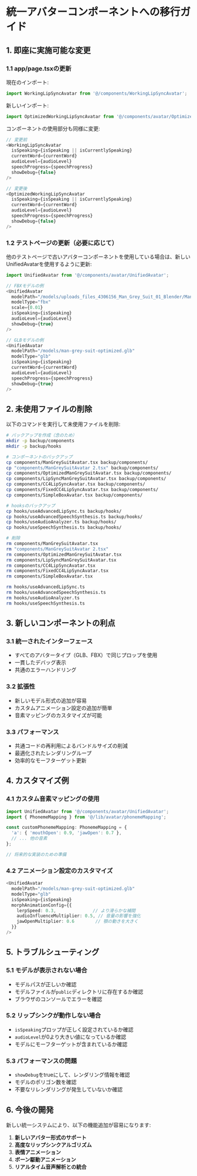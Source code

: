# 統一アバターコンポーネントへの移行ガイド

## 1. 即座に実施可能な変更

### 1.1 app/page.tsxの更新

現在のインポート:
```typescript
import WorkingLipSyncAvatar from '@/components/WorkingLipSyncAvatar';
```

新しいインポート:
```typescript
import OptimizedWorkingLipSyncAvatar from '@/components/avatar/OptimizedWorkingLipSyncAvatar';
```

コンポーネントの使用部分も同様に変更:
```typescript
// 変更前
<WorkingLipSyncAvatar
  isSpeaking={isSpeaking || isCurrentlySpeaking}
  currentWord={currentWord}
  audioLevel={audioLevel}
  speechProgress={speechProgress}
  showDebug={false}
/>

// 変更後
<OptimizedWorkingLipSyncAvatar
  isSpeaking={isSpeaking || isCurrentlySpeaking}
  currentWord={currentWord}
  audioLevel={audioLevel}
  speechProgress={speechProgress}
  showDebug={false}
/>
```

### 1.2 テストページの更新（必要に応じて）

他のテストページで古いアバターコンポーネントを使用している場合は、新しいUnifiedAvatarを使用するように更新:

```typescript
import UnifiedAvatar from '@/components/avatar/UnifiedAvatar';

// FBXモデルの例
<UnifiedAvatar
  modelPath="/models/uploads_files_4306156_Man_Grey_Suit_01_Blender/Man_Grey_Suit_01_Blender.Fbx"
  modelType="fbx"
  scale={0.01}
  isSpeaking={isSpeaking}
  audioLevel={audioLevel}
  showDebug={true}
/>

// GLBモデルの例
<UnifiedAvatar
  modelPath="/models/man-grey-suit-optimized.glb"
  modelType="glb"
  isSpeaking={isSpeaking}
  currentWord={currentWord}
  audioLevel={audioLevel}
  speechProgress={speechProgress}
  showDebug={true}
/>
```

## 2. 未使用ファイルの削除

以下のコマンドを実行して未使用ファイルを削除:

```bash
# バックアップを作成（念のため）
mkdir -p backup/components
mkdir -p backup/hooks

# コンポーネントのバックアップ
cp components/ManGreySuitAvatar.tsx backup/components/
cp "components/ManGreySuitAvatar 2.tsx" backup/components/
cp components/OptimizedManGreySuitAvatar.tsx backup/components/
cp components/LipSyncManGreySuitAvatar.tsx backup/components/
cp components/CC4LipSyncAvatar.tsx backup/components/
cp components/FixedCC4LipSyncAvatar.tsx backup/components/
cp components/SimpleBoxAvatar.tsx backup/components/

# hooksのバックアップ
cp hooks/useAdvancedLipSync.ts backup/hooks/
cp hooks/useAdvancedSpeechSynthesis.ts backup/hooks/
cp hooks/useAudioAnalyzer.ts backup/hooks/
cp hooks/useSpeechSynthesis.ts backup/hooks/

# 削除
rm components/ManGreySuitAvatar.tsx
rm "components/ManGreySuitAvatar 2.tsx"
rm components/OptimizedManGreySuitAvatar.tsx
rm components/LipSyncManGreySuitAvatar.tsx
rm components/CC4LipSyncAvatar.tsx
rm components/FixedCC4LipSyncAvatar.tsx
rm components/SimpleBoxAvatar.tsx

rm hooks/useAdvancedLipSync.ts
rm hooks/useAdvancedSpeechSynthesis.ts
rm hooks/useAudioAnalyzer.ts
rm hooks/useSpeechSynthesis.ts
```

## 3. 新しいコンポーネントの利点

### 3.1 統一されたインターフェース
- すべてのアバタータイプ（GLB、FBX）で同じプロップを使用
- 一貫したデバッグ表示
- 共通のエラーハンドリング

### 3.2 拡張性
- 新しいモデル形式の追加が容易
- カスタムアニメーション設定の追加が簡単
- 音素マッピングのカスタマイズが可能

### 3.3 パフォーマンス
- 共通コードの再利用によるバンドルサイズの削減
- 最適化されたレンダリングループ
- 効率的なモーフターゲット更新

## 4. カスタマイズ例

### 4.1 カスタム音素マッピングの使用

```typescript
import UnifiedAvatar from '@/components/avatar/UnifiedAvatar';
import { PhonemeMapping } from '@/lib/avatar/phonemeMapping';

const customPhonemeMapping: PhonemeMapping = {
  'a': { 'mouthOpen': 0.9, 'jawOpen': 0.7 },
  // ... 他の音素
};

// 将来的な実装のための準備
```

### 4.2 アニメーション設定のカスタマイズ

```typescript
<UnifiedAvatar
  modelPath="/models/man-grey-suit-optimized.glb"
  modelType="glb"
  isSpeaking={isSpeaking}
  morphAnimationConfig={{
    lerpSpeed: 0.3,              // より滑らかな補間
    audioInfluenceMultiplier: 0.5, // 音量の影響を強化
    jawOpenMultiplier: 0.6        // 顎の動きを大きく
  }}
/>
```

## 5. トラブルシューティング

### 5.1 モデルが表示されない場合
- モデルパスが正しいか確認
- モデルファイルが`public`ディレクトリに存在するか確認
- ブラウザのコンソールでエラーを確認

### 5.2 リップシンクが動作しない場合
- `isSpeaking`プロップが正しく設定されているか確認
- `audioLevel`が0より大きい値になっているか確認
- モデルにモーフターゲットが含まれているか確認

### 5.3 パフォーマンスの問題
- `showDebug`をtrueにして、レンダリング情報を確認
- モデルのポリゴン数を確認
- 不要なリレンダリングが発生していないか確認

## 6. 今後の開発

新しい統一システムにより、以下の機能追加が容易になります:

1. **新しいアバター形式のサポート**
2. **高度なリップシンクアルゴリズム**
3. **表情アニメーション**
4. **ボーン駆動アニメーション**
5. **リアルタイム音声解析との統合**